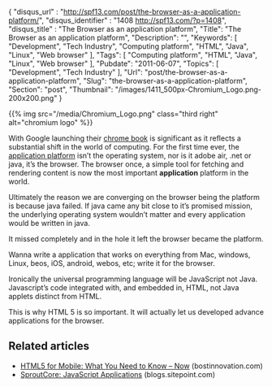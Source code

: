 {
	"disqus_url" : "http://spf13.com/post/the-browser-as-a-application-platform/",
	"disqus_identifier" : "1408 http://spf13.com/?p=1408",
	"disqus_title" : "The Browser as an application platform",
	"Title": "The Browser as an application platform",
	"Description": "",
	"Keywords": [
		"Development",
		"Tech Industry",
		"Computing platform",
		"HTML",
		"Java",
		"Linux",
		"Web browser"
	],
	"Tags": [
		"Computing platform",
		"HTML",
		"Java",
		"Linux",
		"Web browser"
	],
	"Pubdate": "2011-06-07",
	"Topics": [
		"Development",
		"Tech Industry"
	],
	"Url": "post/the-browser-as-a-application-platform",
	"Slug": "the-browser-as-a-application-platform",
	"Section": "post",
	"Thumbnail": "/images/1411_500px-Chromium_Logo.png-200x200.png"
}

{{% img src="/media/Chromium_Logo.png" class="third right" alt="chromium logo" %}}

With Google launching their [chrome
book](http://www.google.com/chrome "Google Chrome") is significant as it
reflects a substantial shift in the world of computing. For the first
time ever, the [application
platform](http://en.wikipedia.org/wiki/Computing_platform "Computing platform")
isn’t the operating system, nor is it adobe air, .net or java, it’s the
browser. The browser once, a simple tool for fetching and rendering
content is now the most important **application** platform in the world.

Ultimately the reason we are converging on the browser being the
platform is because java failed. If java came any bit close to it’s
promised mission, the underlying operating system wouldn’t matter and
every application would be written in java.

It missed completely and in the hole it left the browser became the
platform.

Wanna write a application that works on everything from Mac, windows,
Linux, beos, iOS, android, webos, etc; write it for the browser.

Ironically the universal programming language will be JavaScript not
Java. Javascript’s code integrated with, and embedded in, HTML, not Java
applets distinct from HTML.

This is why HTML 5 is so important. It will actually let us developed
advance applications for the browser.

## Related articles

-   [HTML5 for Mobile: What You Need to Know –
    Now](http://bostinnovation.com/2011/05/31/html5-for-mobile-%25E2%2580%2593-what-you-need-to-know-now/)
    (bostinnovation.com)
-   [SproutCore: JavaScript
    Applications](http://blogs.sitepoint.com/2008/06/25/sproutcore-javascript-applications/)
    (blogs.sitepoint.com)

